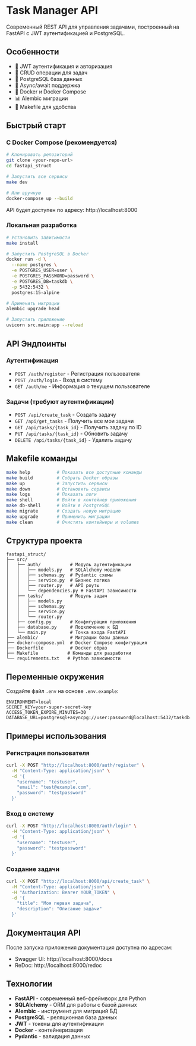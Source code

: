 # Task Manager API

Современный REST API для управления задачами, построенный на FastAPI с JWT аутентификацией и PostgreSQL.

## Особенности

- 🔐 JWT аутентификация и авторизация
- 📝 CRUD операции для задач
- 🐘 PostgreSQL база данных
- 🚀 Async/await поддержка
- 🐳 Docker и Docker Compose
- 📊 Alembic миграции
- 🔧 Makefile для удобства

## Быстрый старт

### С Docker Compose (рекомендуется)

```bash
# Клонировать репозиторий
git clone <your-repo-url>
cd fastapi_struct

# Запустить все сервисы
make dev

# Или вручную
docker-compose up --build
```

API будет доступен по адресу: http://localhost:8000

### Локальная разработка

```bash
# Установить зависимости
make install

# Запустить PostgreSQL в Docker
docker run -d \
  --name postgres \
  -e POSTGRES_USER=user \
  -e POSTGRES_PASSWORD=password \
  -e POSTGRES_DB=taskdb \
  -p 5432:5432 \
  postgres:15-alpine

# Применить миграции
alembic upgrade head

# Запустить приложение
uvicorn src.main:app --reload
```

## API Эндпоинты

### Аутентификация
- `POST /auth/register` - Регистрация пользователя
- `POST /auth/login` - Вход в систему
- `GET /auth/me` - Информация о текущем пользователе

### Задачи (требуют аутентификации)
- `POST /api/create_task` - Создать задачу
- `GET /api/get_tasks` - Получить все мои задачи
- `GET /api/tasks/{task_id}` - Получить задачу по ID
- `PUT /api/tasks/{task_id}` - Обновить задачу
- `DELETE /api/tasks/{task_id}` - Удалить задачу

## Makefile команды

```bash
make help          # Показать все доступные команды
make build         # Собрать Docker образы
make up            # Запустить сервисы
make down          # Остановить сервисы
make logs          # Показать логи
make shell         # Войти в контейнер приложения
make db-shell      # Войти в PostgreSQL
make migrate       # Создать новую миграцию
make upgrade       # Применить миграции
make clean         # Очистить контейнеры и volumes
```

## Структура проекта

```
fastapi_struct/
├── src/
│   ├── auth/           # Модуль аутентификации
│   │   ├── models.py   # SQLAlchemy модели
│   │   ├── schemas.py  # Pydantic схемы
│   │   ├── service.py  # Бизнес логика
│   │   ├── router.py   # API роуты
│   │   └── dependencies.py # FastAPI зависимости
│   ├── tasks/          # Модуль задач
│   │   ├── models.py
│   │   ├── schemas.py
│   │   ├── service.py
│   │   └── router.py
│   ├── config.py       # Конфигурация приложения
│   ├── database.py     # Подключение к БД
│   └── main.py         # Точка входа FastAPI
├── alembic/            # Миграции базы данных
├── docker-compose.yml  # Docker Compose конфигурация
├── Dockerfile          # Docker образ
├── Makefile           # Команды для разработки
└── requirements.txt   # Python зависимости
```

## Переменные окружения

Создайте файл `.env` на основе `.env.example`:

```env
ENVIRONMENT=local
SECRET_KEY=your-super-secret-key
ACCESS_TOKEN_EXPIRE_MINUTES=30
DATABASE_URL=postgresql+asyncpg://user:password@localhost:5432/taskdb
```

## Примеры использования

### Регистрация пользователя
```bash
curl -X POST "http://localhost:8000/auth/register" \
  -H "Content-Type: application/json" \
  -d '{
    "username": "testuser",
    "email": "test@example.com",
    "password": "testpassword"
  }'
```

### Вход в систему
```bash
curl -X POST "http://localhost:8000/auth/login" \
  -H "Content-Type: application/json" \
  -d '{
    "username": "testuser",
    "password": "testpassword"
  }'
```

### Создание задачи
```bash
curl -X POST "http://localhost:8000/api/create_task" \
  -H "Content-Type: application/json" \
  -H "Authorization: Bearer YOUR_TOKEN" \
  -d '{
    "title": "Моя первая задача",
    "description": "Описание задачи"
  }'
```

## Документация API

После запуска приложения документация доступна по адресам:
- Swagger UI: http://localhost:8000/docs
- ReDoc: http://localhost:8000/redoc

## Технологии

- **FastAPI** - современный веб-фреймворк для Python
- **SQLAlchemy** - ORM для работы с базой данных
- **Alembic** - инструмент для миграций БД
- **PostgreSQL** - реляционная база данных
- **JWT** - токены для аутентификации
- **Docker** - контейнеризация
- **Pydantic** - валидация данных 